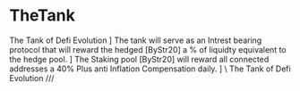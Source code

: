 # TheTank 
The Tank of Defi Evolution
]
The tank will serve as an Intrest bearing protocol that will reward the hedged [ByStr20]  a % of liquidty equivalent to the hedge pool. 
]
The Staking pool [ByStr20] will reward all connected addresses a 40% Plus anti Inflation Compensation daily.
]
\\ The Tank of Defi Evolution /// 

